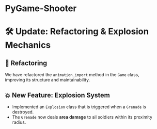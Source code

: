 # PyGame-Shooter

# 🛠️ Update: Refactoring & Explosion Mechanics

## 🔄 Refactoring
We have refactored the `animation_import` method in the `Game` class, improving its structure and maintainability.

## 💥 New Feature: Explosion System
- Implemented an `Explosion` class that is triggered when a `Grenade` is destroyed.
- The `Grenade` now deals **area damage** to all soldiers within its proximity radius.
